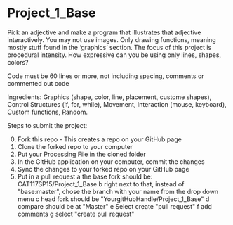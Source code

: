 # Project_1_Base


Pick an adjective and make a program that illustrates that adjective interactively. You may not use images. Only drawing functions, meaning mostly stuff found in the ‘graphics’ section. The focus of this project is procedural intensity. How expressive can you be using only lines, shapes, colors?

Code must be 60 lines or more, not including spacing, comments or commented out code

Ingredients: Graphics (shape, color, line, placement, custome shapes), Control Structures (if, for, while), Movement, Interaction (mouse, keyboard), Custom functions, Random.

Steps to submit the project:

0. Fork this repo - This creates a repo on your GitHub page
1. Clone the forked repo to your computer
2. Put your Processing File in the cloned folder
3. In the GitHub application on your computer, commit the changes
4. Sync the changes to your forked repo on your GitHub page
5. Put in a pull request
	a the base fork should be: CAT117SP15/Project_1_Base
	b right next to that, instead of "base:master", chose the branch with your name from the drop down menu
	c head fork should be "YourgitHubHandle/Project_1_Base"
	d compare should be at "Master"
	e Select create "pull request"
	f add comments
	g select "create pull request"